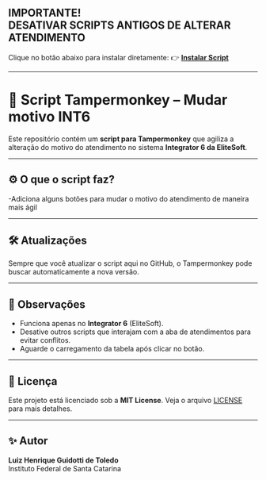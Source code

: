 **IMPORTANTE!**  
**DESATIVAR SCRIPTS ANTIGOS DE ALTERAR ATENDIMENTO**  
---

  Clique no botão abaixo para instalar diretamente:
👉 **[Instalar Script](https://raw.githubusercontent.com/devluiztoledo/mudar-motivo/main/mudar-motivo.user.js)**





---

# 📄 Script Tampermonkey – Mudar motivo INT6

Este repositório contém um **script para Tampermonkey** que agiliza a alteração do motivo do atendimento no sistema **Integrator 6 da EliteSoft**.

---

## ⚙️ O que o script faz?

-Adiciona alguns botões para mudar o motivo do atendimento de maneira mais ágil

---

## 🛠️ Atualizações

Sempre que você atualizar o script aqui no GitHub, o Tampermonkey pode buscar automaticamente a nova versão.

---

## 🧠 Observações

- Funciona apenas no **Integrator 6** (EliteSoft).
- Desative outros scripts que interajam com a aba de atendimentos para evitar conflitos.
- Aguarde o carregamento da tabela após clicar no botão.

---

## 📄 Licença

Este projeto está licenciado sob a **MIT License**. Veja o arquivo [LICENSE](LICENSE) para mais detalhes.

---

## ✨ Autor

**Luiz Henrique Guidotti de Toledo**  
Instituto Federal de Santa Catarina  
